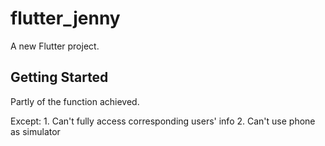 # flutter_jenny

A new Flutter project.

## Getting Started

Partly of the function achieved.

Except: 1. Can't fully access corresponding users' info
        2. Can't use phone as simulator


